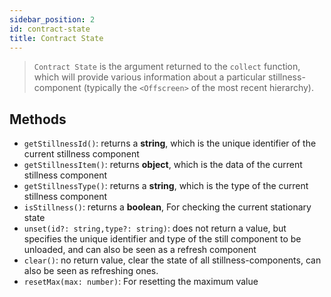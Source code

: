 ```yaml
---
sidebar_position: 2
id: contract-state
title: Contract State
---
```


> `Contract State` is the argument returned to the `collect` function, which will provide various information about a particular stillness-component (typically the `<Offscreen>` of the most recent hierarchy).

## Methods

- `getStillnessId()`: returns a **string**, which is the unique identifier of the current stillness component
- `getStillnessItem()`: returns **object**, which is the data of the current stillness component
- `getStillnessType()`: returns a **string**, which is the type of the current stillness component
- `isStillness()`: returns a **boolean**, For checking the current stationary state
- `unset(id?: string,type?: string)`: does not return a value, but specifies the unique identifier and type of the still component to be unloaded, and can also be seen as a refresh component
- `clear()`: no return value, clear the state of all stillness-components, can also be seen as refreshing ones.
- `resetMax(max: number)`: For resetting the maximum value